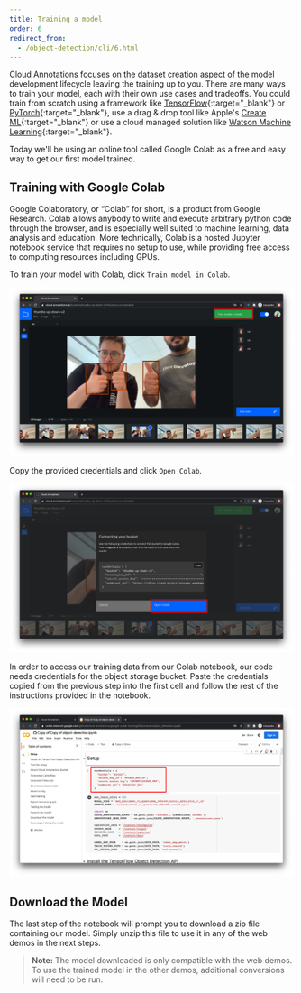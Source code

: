 ```yaml
---
title: Training a model
order: 6
redirect_from:
  - /object-detection/cli/6.html
---
```


Cloud Annotations focuses on the dataset creation aspect of the model development lifecycle leaving the training up to you. There are many ways to train your model, each with their own use cases and tradeoffs. You could train from scratch using a framework like [TensorFlow](https://www.tensorflow.org/){:target="_blank"} or [PyTorch](https://pytorch.org/){:target="_blank"}, use a drag & drop tool like Apple's [Create ML](https://developer.apple.com/machine-learning/create-ml/){:target="_blank"} or use a cloud managed solution like [Watson Machine Learning](https://www.ibm.com/cloud/machine-learning){:target="_blank"}.

Today we'll be using an online tool called Google Colab as a free and easy way to get our first model trained.

## Training with Google Colab
Google Colaboratory, or “Colab” for short, is a product from Google Research. Colab allows anybody to write and execute arbitrary python code through the browser, and is especially well suited to machine learning, data analysis and education. More technically, Colab is a hosted Jupyter notebook service that requires no setup to use, while providing free access to computing resources including GPUs.

To train your model with Colab, click `Train model in Colab`.

![Train in Colab](assets/colab_train_in.png)


Copy the provided credentials and click `Open Colab`.

![Colab Credentials](assets/colab_credentials.png)


In order to access our training data from our Colab notebook, our code needs credentials for the object storage bucket. Paste the credentials copied from the previous step into the first cell and follow the rest of the instructions provided in the notebook.

![Colab Screenshot](assets/colab_screenshot.png)


## Download the Model
The last step of the notebook will prompt you to download a zip file containing our model. Simply unzip this file to use it in any of the web demos in the next steps.

> **Note:** The model downloaded is only compatible with the web demos. To use the trained model in the other demos, additional conversions will need to be run.
